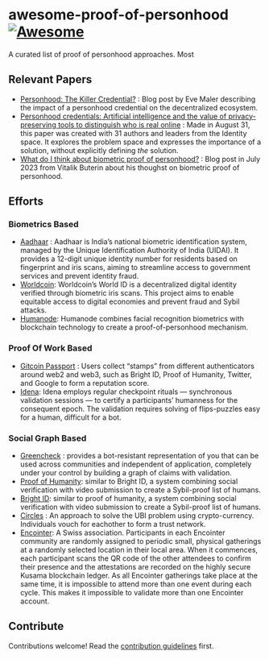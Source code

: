 # awesome-proof-of-personhood [![Awesome](https://awesome.re/badge.svg)](https://awesome.re)

A curated list of proof of personhood approaches. Most 

## Relevant Papers

* [Personhood: The Killer
  Credential?](https://www.vennfactory.com/blog-post/personhood-the-killer-credential) :
  Blog post by Eve Maler describing the impact of a personhood credential on the
  decentralized ecosystem.  
* [Personhood credentials: Artificial intelligence and the value of
privacy-preserving tools to distinguish who is real
online](https://arxiv.org/html/2408.07892v1) : Made in August 31, this paper was
created with 31 authors and leaders from the Identity space. It explores the
problem space and expresses the importance of a solution, without explicitly
defining _the_ solution.
* [What do I think about biometric proof of
  personhood?](https://vitalik.eth.limo/general/2023/07/24/biometric.html) :
  Blog post in July 2023 from Vitalik Buterin about his thoughst on biometric
  proof of personhood.

## Efforts 

### Biometrics Based

- [Aadhaar](https://uidai.gov.in/) : Aadhaar is India’s national biometric
  identification system, managed by the Unique Identification Authority of India
  (UIDAI). It provides a 12-digit unique identity number for residents based on
  fingerprint and iris scans, aiming to streamline access to government services
  and prevent identity fraud.
- [Worldcoin](https://worldcoin.org/): Worldcoin’s World ID is a decentralized
  digital identity verified through biometric iris scans. This project aims to
  enable equitable access to digital economies and prevent fraud and Sybil
  attacks.
- [Humanode](https://humanode.io/): Humanode combines facial recognition
  biometrics with blockchain technology to create a proof-of-personhood
  mechanism. 

### Proof Of Work Based

- [Gitcoin Passport](https://www.gitcoin.co/) : Users collect “stamps” from
  different authenticators around web2 and web3, such as Bright ID, Proof of
  Humanity, Twitter, and Google to form a reputation score.
- [Idena](https://www.idena.io/): Idena employs regular checkpoint rituals —
  synchronous validation sessions — to certify a participants’ humanness for the
  consequent epoch. The validation requires solving of flips-puzzles easy for a
  human, difficult for a bot.

### Social Graph Based

- [Greencheck](https://greencheck.world) : provides a bot-resistant
  representation of you that can be used across communities and independent of
  application, completely under your control by building a graph of claims with
  validation.
- [Proof of Humanity](https://proofofhumanity.id/): similar to Bright ID, a
  system combining social verification with video submission to create a
  Sybil-proof list of humans.
- [Bright ID](https://www.brightid.org/): similar to proof of humanity, a
  system combining social verification with video submission to create a
  Sybil-proof list of humans.
- [Circles](https://www.aboutcircles.com/) : An approach to solve the UBI
  problem using crypto-currency. Individuals vouch for eachother to form a trust
  network. 
- [Encointer](https://encointer.org/): A Swiss association. Participants in each Encointer
  community are randomly assigned to periodic small, physical gatherings at a
  randomly selected location in their local area. When it commences, each
  participant scans the QR code of the other attendees to confirm their presence
  and the attestations are recorded on the highly secure Kusama blockchain
  ledger. As all Encointer gatherings take place at the same time, it is
  impossible to attend more than one event during each cycle. This makes it
  impossible to validate more than one Encointer account.

## Contribute

Contributions welcome! Read the [contribution guidelines](contributing.md) first.
